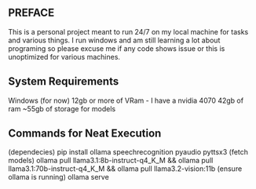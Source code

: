 ## PREFACE ##
This is a personal project meant to run 24/7 on my local machine for tasks and various things. 
I run windows and am still learning a lot about programing so please excuse me if any code shows issue or this is unoptimized for various machines.

## System Requirements ##
Windows (for now)
12gb or more of VRam - I have a nvidia 4070
42gb of ram 
~55gb of storage for models

## Commands for Neat Execution ##
(dependecies) pip install ollama speechrecognition pyaudio pyttsx3
(fetch models) ollama pull llama3.1:8b-instruct-q4_K_M && ollama pull llama3.1:70b-instruct-q4_K_M && ollama pull llama3.2-vision:11b
(ensure ollama is running) ollama serve